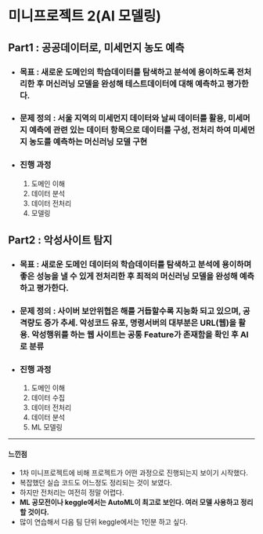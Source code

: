 # 미니프로젝트 2(AI 모델링)

## Part1 : 공공데이터로, 미세먼지 농도 예측

+ ### 목표 : 새로운 도메인의 학습데이터를 탐색하고 분석에 용이하도록 전처리한 후 머신러닝 모델을 완성해 테스트데이터에 대해 예측하고 평가한다.
+ ### 문제 정의 : 서울 지역의 미세먼지 데이터와 날씨 데이터를 활용, 미세머지 예측에 관련 있는 데이터 항목으로 데이터를 구성, 전처리 하여 미세먼지 농도를 예측하는 머신러닝 모델 구현
+ ### 진행 과정
    1. 도메인 이해
    2. 데이터 분석
    3. 데이터 전처리
    4. 모델링
## Part2 : 악성사이트 탐지

+ ### 목표 : 새로운 도메인 데이터의 학습데이터를 탐색하고 분석에 용이하며 좋은 성능을 낼 수 있게 전처리한 후 최적의 머신러닝 모델을 완성해 예측하고 평가한다.
+ ### 문제 정의 : 사이버 보안위협은 해를 거듭할수록 지능화 되고 있으며, 공격량도 증가 추세. 악성코드 유포, 명령서버의 대부분은 URL(웹)을 활용. 악성행위를 하는 웹 사이트는 공통 Feature가 존재함을 확인 후 AI로 분류
+ ### 진행 과정
    1. 도메인 이해
    2. 데이터 수집
    3. 데이터 전처리
    4. 데이터 분석
    5. ML 모델링
        
---
#### 느낀점
- 1차 미니프로젝트에 비해 프로젝트가 어떤 과정으로 진행되는지 보이기 시작했다.
- 복잡했던 실습 코드도 어느정도 정리되는 것이 보였다.
- 하지만 전처리는 여전히 정말 어렵다.
- <b>ML 공모전이나 keggle에서는 AutoML이 최고로 보인다. 여러 모델 사용하고 정리 할 것이다.</b>
- 많이 연습해서 다음 팀 단위 keggle에서는 1인분 하고 싶다.
